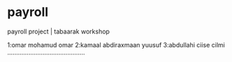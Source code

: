 # payroll
payroll project | tabaarak workshop 

1:omar mohamud omar 
2:kamaal abdiraxmaan yuusuf
3:abdullahi ciise cilmi
............................................
